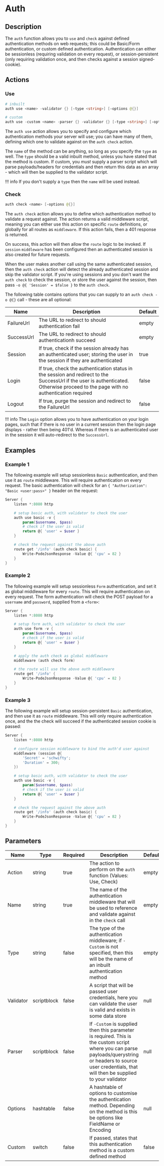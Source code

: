 # Auth

## Description

The `auth` function allows you to `use` and `check` against defined authentication methods on web requests; this could be Basic/Form authentication, or custom defined authentication. Authentication can either be sessionless (requiring validation on every request), or session-persistent (only requiring validation once, and then checks against a session signed-cookie).

## Actions

### Use

```powershell
# inbuilt
auth use <name> -validator {} [-type <string>] [-options @{}]

# custom
auth use -custom <name> -parser {} -validator {} [-type <string>] [-options @{}]
```

The `auth use` action allows you to specify and configure which authentication methods your server will use; you can have many of them, defining which one to validate against on the `auth check` action.

The `name` of the method can be anything, so long as you specify the `type` as well. The `type` should be a valid inbuilt method, unless you have stated that the method is custom. If custom, you *must* supply a parser script which will parse payloads/headers for credentials and then return this data as an array - which will then be supplied to the validator script.

!!! info
    If you don't supply a `type` then the `name` will be used instead.

### Check

```powershell
auth check <name> [-options @{}]
```

The `auth check` action allows you to define which authentication method to validate a request against. The action returns a valid middleware script, meaning you can either use this action on specific `route` definitions, or globally for all routes as `middleware`. If this action fails, then a 401 response is returned.

On success, this action will then allow the `route` logic to be invoked. If `session` `middleware` has been configured then an authenticated session is also created for future requests.

When the user makes another call using the same authenticated session, then the `auth check` action will detect the already authenticated session and skip the validator script. If you're using sessions and you don't want the `auth check` to check the session, or store the user against the session, then pass `-o @{ 'Session' = $false }` to the `auth check`.

The following table contains options that you can supply to an `auth check -o @{}` call - these are all optional:

| Name | Description | Default |
| ---- | ----------- | ------- |
| FailureUrl | The URL to redirect to should authentication fail | empty |
| SuccessUrl | The URL to redirect to should authenticationh succeed | empty |
| Session | If true, check if the session already has an authenticated user; storing the user in the session if they are authenticated | true |
| Login | If true, check the authentication status in the session and redirect to the SuccessUrl if the user is authenticated. Otherwise proceed to the page with no authentication required | false |
| Logout | If true, purge the session and redirect to the FailureUrl | false |

!!! info
    The `Login` option allows you to have authentication on your login pages, such that if there is no user in a current session then the login page displays - rather then being 401'd. Whereas if there is an authenticated user in the session it will auto-redirect to the `SuccessUrl`.

## Examples

### Example 1

The following example will setup sessionless `Basic` authentication, and then use it as `route` middleware. This will require authentication on every request. The basic authentication will check for an `{ "Authorization": "Basic <user:pass>" }` header on the request:

```powershell
Server {
    listen *:8080 http

    # setup basic auth, with validator to check the user
    auth use basic -v {
        param($username, $pass)
        # check if the user is valid
        return @{ 'user' = $user }
    }

    # check the request against the above auth
    route get '/info' (auth check basic) {
        Write-PodeJsonResponse -Value @{ 'cpu' = 82 }
    }
}
```

### Example 2

The following example will setup sessionless `Form` authentication, and set it as global middleware for every `route`. This will require authentication on every request. The form authentication will check the POST payload for a `username` and `password`, supplied from a `<form>`:

```powershell
Server {
    listen *:8080 http

    # setup form auth, with validator to check the user
    auth use form -v {
        param($username, $pass)
        # check if the user is valid
        return @{ 'user' = $user }
    }

    # apply the auth check as global middleware
    middleware (auth check form)

    # the route will use the above auth middleware
    route get '/info' {
        Write-PodeJsonResponse -Value @{ 'cpu' = 82 }
    }
}
```

### Example 3

The following example will setup session-persistent `Basic` authentication, and then use it as `route` middleware. This will only require authentication once, and the the check will succeed if the authenticated session cookie is passed:

```powershell
Server {
    listen *:8080 http

    # configure session middleware to bind the auth'd user against
    middleware (session @{
        'Secret' = 'schwifty';
        'Duration' = 300;
    })

    # setup basic auth, with validator to check the user
    auth use basic -v {
        param($username, $pass)
        # check if the user is valid
        return @{ 'user' = $user }
    }

    # check the request against the above auth
    route get '/info' (auth check basic) {
        Write-PodeJsonResponse -Value @{ 'cpu' = 82 }
    }
}
```

## Parameters

| Name | Type | Required | Description | Default |
| ---- | ---- | -------- | ----------- | ------- |
| Action | string | true | The action to perform on the `auth` function (Values: Use, Check) | empty |
| Name | string | true | The name of the authentication middleware that will be used to reference and validate against in the `check` call | empty |
| Type | string | false | The type of the authentication middleware; if `-Custom` is not specified, then this will be the name of an inbuilt authentication method | empty |
| Validator | scriptblock | false | A script that will be passed user credentials, here you can validate the user is valid and exists in some data store | null |
| Parser | scriptblock | false | If `-Custom` is supplied then this parameter is required. This is the custom script where you can parse payloads/querystring or headers to source user credentials, that will then be supplied to your validator | null |
| Options | hashtable | false | A hashtable of options to customise the authentication method. Depending on the method is this be options like FieldName or Encoding | null |
| Custom | switch | false | If passed, states that this authentication method is a custom defined method | false |
